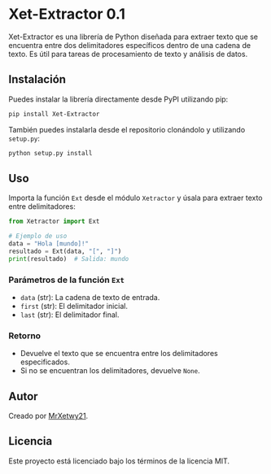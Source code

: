 # Xet-Extractor 0.1

Xet-Extractor es una librería de Python diseñada para extraer texto que se encuentra entre dos delimitadores específicos dentro de una cadena de texto. Es útil para tareas de procesamiento de texto y análisis de datos.

## Instalación

Puedes instalar la librería directamente desde PyPI utilizando pip:

```bash
pip install Xet-Extractor
```

También puedes instalarla desde el repositorio clonándolo y utilizando `setup.py`:

```bash
python setup.py install
```

## Uso

Importa la función `Ext` desde el módulo `Xetractor` y úsala para extraer texto entre delimitadores:

```python
from Xetractor import Ext

# Ejemplo de uso
data = "Hola [mundo]!"
resultado = Ext(data, "[", "]")
print(resultado)  # Salida: mundo
```

### Parámetros de la función `Ext`
- `data` (str): La cadena de texto de entrada.
- `first` (str): El delimitador inicial.
- `last` (str): El delimitador final.

### Retorno
- Devuelve el texto que se encuentra entre los delimitadores especificados.
- Si no se encuentran los delimitadores, devuelve `None`.

## Autor

Creado por [MrXetwy21](https://github.com/MrXetwy21).

## Licencia

Este proyecto está licenciado bajo los términos de la licencia MIT.
